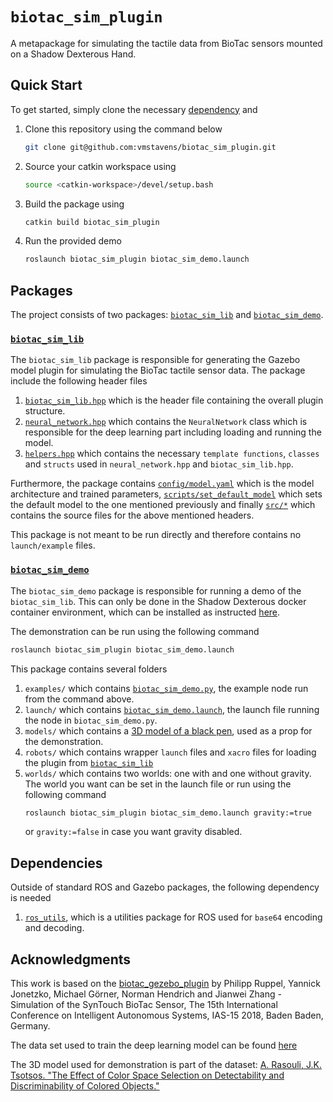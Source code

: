 # `biotac_sim_plugin`

A metapackage for simulating the tactile data from BioTac sensors mounted on a Shadow Dexterous Hand.

## Quick Start

To get started, simply clone the necessary [dependency](##Dependencies) and

1. Clone this repository using the command below
	```bash
	git clone git@github.com:vmstavens/biotac_sim_plugin.git
	```
2. Source your catkin workspace using
	```bash
	source <catkin-workspace>/devel/setup.bash
	```
3. Build the package using
	```bash
	catkin build biotac_sim_plugin
	```
4. Run the provided demo
	```bash
	roslaunch biotac_sim_plugin biotac_sim_demo.launch
	```
## Packages

The project consists of two packages: [`biotac_sim_lib`](###`biotac_sim_lib`) and [`biotac_sim_demo`](###`biotac_sim_demo`).

### [`biotac_sim_lib`](biotac_sim_lib/)
The `biotac_sim_lib` package is responsible for generating the Gazebo model plugin for simulating the BioTac tactile sensor data. The package include the following header files
1. [`biotac_sim_lib.hpp`](biotac_sim_lib/include/biotac_sim_lib/biotac_sim_lib.hpp) which is the header file containing the overall plugin structure.
2. [`neural_network.hpp`](biotac_sim_lib/include/biotac_sim_lib/neural_network.hpp) which contains the `NeuralNetwork` class which is responsible for the deep learning part including loading and running the model.
3. [`helpers.hpp`](biotac_sim_lib/include/biotac_sim_lib/helpers.hpp) which contains the necessary `template functions`, `classes` and `structs` used in `neural_network.hpp` and `biotac_sim_lib.hpp`.

Furthermore, the package contains [`config/model.yaml`](biotac_sim_lib/config/model.yaml) which is the model architecture and trained parameters, [`scripts/set_default_model`](biotac_sim_lib/scripts/set_default_model) which sets the default model to the one mentioned previously and finally [`src/*`](biotac_sim_lib/src/) which contains the source files for the above mentioned headers. <par>

This package is not meant to be run directly and therefore contains no `launch/example` files.
### [`biotac_sim_demo`]((biotac_sim_demo/))

The `biotac_sim_demo` package is responsible for running a demo of the `biotac_sim_lib`. This can only be done in the Shadow Dexterous docker container environment, which can be installed as instructed [here](https://dexterous-hand.readthedocs.io/en/latest/user_guide/1_4_simulated_hand_gazebo.html). <par>

The demonstration can be run using the following command
```bash
roslaunch biotac_sim_plugin biotac_sim_demo.launch
```
This package contains several folders
1. `examples/` which contains [`biotac_sim_demo.py`](biotac_sim_demo/examples/biotac_sim_demo.py), the example node run from the command above.
2. `launch/` which contains [`biotac_sim_demo.launch`](biotac_sim_demo/launch/biotac_sim_demo.launch), the launch file running the node in `biotac_sim_demo.py`.
3. `models/` which contains a [3D model of a black pen](##Acknowledgments), used as a prop for the demonstration.
4. `robots/` which contains wrapper `launch` files and `xacro` files for loading the plugin from [`biotac_sim_lib`](###`biotac_sim_lib`)
5. `worlds/` which contains two worlds: one with and one without gravity. The world you want can be set in the launch file or run using the following command
	```bash
	roslaunch biotac_sim_plugin biotac_sim_demo.launch gravity:=true
	```
	or `gravity:=false` in case you want gravity disabled.

## Dependencies

Outside of standard ROS and Gazebo packages, the following dependency is needed
1. [`ros_utils`](https://github.com/vmstavens/ros_utils), which is a utilities package for ROS used for `base64` encoding and decoding.

## Acknowledgments

This work is based on the [biotac_gezebo_plugin](https://github.com/TAMS-Group/biotac_gazebo_plugin) by Philipp Ruppel, Yannick Jonetzko, Michael Görner, Norman Hendrich and Jianwei Zhang - Simulation of the SynTouch BioTac Sensor, The 15th International Conference on Intelligent Autonomous Systems, IAS-15 2018, Baden Baden, Germany. <par>

The data set used to train the deep learning model can be found [here](https://tams.informatik.uni-hamburg.de/research/datasets/index.php#biotac_single_contact_response) <par>

The 3D model used for demonstration is part of the dataset: [A. Rasouli, J.K. Tsotsos. "The Effect of Color Space Selection on Detectability and Discriminability of Colored Objects."](https://data.nvision2.eecs.yorku.ca/3DGEMS/)
